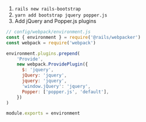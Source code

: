 1. `rails new rails-bootstrap`
2. `yarn add bootstrap jquery popper.js`
3. Add jQuery and Popper.js plugins

```js
// config/webpack/environment.js
const { environment } = require('@rails/webpacker')
const webpack = require('webpack')

environment.plugins.prepend(
    'Provide',
    new webpack.ProvidePlugin({
      $: 'jquery',
      jQuery: 'jquery',
      jquery: 'jquery',
      'window.jQuery': 'jquery',
      Popper: ['popper.js', 'default'],
    })
)

module.exports = environment
```
